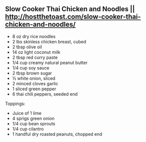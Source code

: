 ## Slow Cooker Thai Chicken and Noodles || http://hostthetoast.com/slow-cooker-thai-chicken-and-noodles/

- 8 oz dry rice noodles
- 2 lbs skinless chicken breast, cubed
- 2 tbsp olive oil
- 14 oz light coconut milk
- 2 tbsp red curry paste
- 1/4 cup creamy natural peanut butter
- 1/4 cup soy sauce
- 2 tbsp brown sugar
- ½ white onion, sliced
- 2 minced cloves garlic
- 1 sliced green pepper
- 6 thai chili peppers, seeded
end

Toppings:

- Juice of 1 lime
- 4 sprigs green onion
- 1/4 cup bean sprouts
- 1/4 cup cilantro
- 1 handful dry roasted peanuts, chopped
end